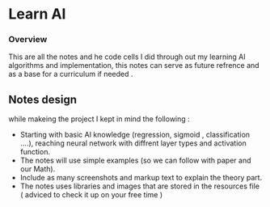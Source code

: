 # Learn AI

### Overview

This are all the notes and he code cells I did through out my learning AI algorithms and implementation, this notes can serve as future refrence and as a base for a curriculum if needed .



## Notes design 

while makeing the project I kept in mind the following :
- Starting with basic AI knowledge (regression, sigmoid , classification ....), reaching  neural network with diffrent layer types and activation function.
- The notes will use simple examples (so we can follow with paper and our Math).
- Include as many screenshots and markup text to explain the theory part.
- The notes uses libraries and images that are stored in the resources file ( adviced to check it up on your free time )
 
